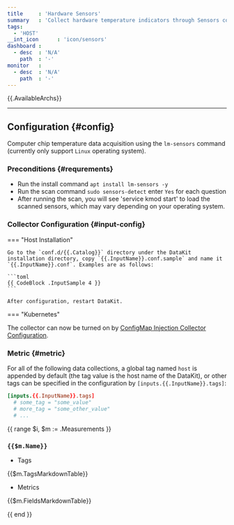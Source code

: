 ```yaml
---
title     : 'Hardware Sensors'
summary   : 'Collect hardware temperature indicators through Sensors command'
tags:
  - 'HOST'
__int_icon      : 'icon/sensors'
dashboard :
  - desc  : 'N/A'
    path  : '-'
monitor   :
  - desc  : 'N/A'
    path  : '-'
---
```


{{.AvailableArchs}}

---

## Configuration {#config}

Computer chip temperature data acquisition using the `lm-sensors` command (currently only support `Linux` operating system).

### Preconditions {#requrements}

- Run the install command `apt install lm-sensors -y`
- Run the scan command `sudo sensors-detect` enter `Yes` for each question
- After running the scan, you will see 'service kmod start' to load the scanned sensors, which may vary depending on your operating system.

### Collector Configuration {#input-config}

<!-- markdownlint-disable MD046 -->
=== "Host Installation"

    Go to the `conf.d/{{.Catalog}}` directory under the DataKit installation directory, copy `{{.InputName}}.conf.sample` and name it `{{.InputName}}.conf`. Examples are as follows:

    ```toml
    {{ CodeBlock .InputSample 4 }}
    ```

    After configuration, restart DataKit.

=== "Kubernetes"

<!-- markdownlint-enable -->

The collector can now be turned on by [ConfigMap Injection Collector Configuration](../datakit/datakit-daemonset-deploy.md#configmap-setting).

### Metric {#metric}

For all of the following data collections, a global tag named `host` is appended by default (the tag value is the host name of the DataKit), or other tags can be specified in the configuration by `[inputs.{{.InputName}}.tags]`:

```toml
[inputs.{{.InputName}}.tags]
  # some_tag = "some_value"
  # more_tag = "some_other_value"
  # ...
```

{{ range $i, $m := .Measurements }}

### `{{$m.Name}}`

- Tags

{{$m.TagsMarkdownTable}}

- Metrics

{{$m.FieldsMarkdownTable}}

{{ end }}
